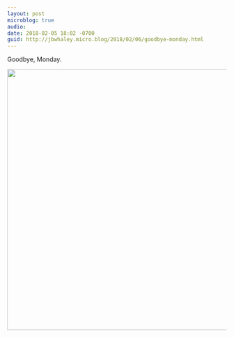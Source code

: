 ```yaml
---
layout: post
microblog: true
audio: 
date: 2018-02-05 18:02 -0700
guid: http://jbwhaley.micro.blog/2018/02/06/goodbye-monday.html
---
```

Goodbye, Monday.

<img src="http://www.jarrodwhaley.com/uploads/2018/f89a15b4f3.jpg" width="600" height="600" />
